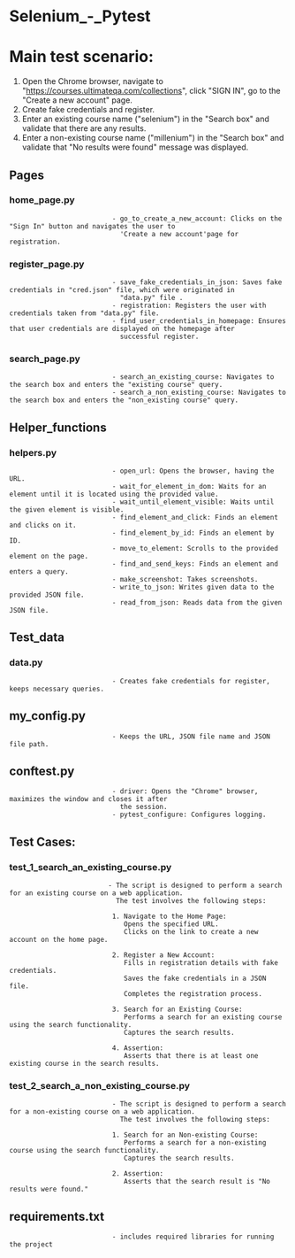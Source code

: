 # Selenium_-_Pytest
# Main test scenario:

1. Open the Chrome browser, navigate to "https://courses.ultimateqa.com/collections", click "SIGN IN", go to the 
   "Create a new account" page.
2. Create fake credentials and register.
3. Enter an existing course name ("selenium") in the "Search box" and validate that there are any results. 
4. Enter a non-existing course name ("millenium") in the "Search box"  and validate that "No results were found" message was displayed. 


## Pages
### home_page.py              
                              - go_to_create_a_new_account: Clicks on the "Sign In" button and navigates the user to 
                                'Create a new account'page for registration.         
### register_page.py          
                              - save_fake_credentials_in_json: Saves fake credentials in "cred.json" file, which were originated in 
                                "data.py" file .
                              - registration: Registers the user with credentials taken from "data.py" file.
                              - find_user_credentials_in_homepage: Ensures that user credentials are displayed on the homepage after
                                successful register.
### search_page.py            
                              - search_an_existing_course: Navigates to the search box and enters the "existing course" query.
                              - search_a_non_existing_course: Navigates to the search box and enters the "non_existing course" query.

## Helper_functions
### helpers.py                
                              - open_url: Opens the browser, having the URL.
                              - wait_for_element_in_dom: Waits for an element until it is located using the provided value.
                              - wait_until_element_visible: Waits until the given element is visible.
                              - find_element_and_click: Finds an element and clicks on it.
                              - find_element_by_id: Finds an element by ID.
                              - move_to_element: Scrolls to the provided element on the page.
                              - find_and_send_keys: Finds an element and enters a query.
                              - make_screenshot: Takes screenshots.
                              - write_to_json: Writes given data to the provided JSON file.
                              - read_from_json: Reads data from the given JSON file.

## Test_data
### data.py
                              - Creates fake credentials for register, keeps necessary queries.

## my_config.py               
                              - Keeps the URL, JSON file name and JSON file path.   

## conftest.py               
                              - driver: Opens the "Chrome" browser, maximizes the window and closes it after
                                the session.
                              - pytest_configure: Configures logging.          
                              
## Test Cases:
### test_1_search_an_existing_course.py
                             - The script is designed to perform a search for an existing course on a web application. 
                               The test involves the following steps:

                              1. Navigate to the Home Page:
                                 Opens the specified URL.
                                 Clicks on the link to create a new account on the home page.

                              2. Register a New Account:
                                 Fills in registration details with fake credentials.
                                 Saves the fake credentials in a JSON file.
                                 Completes the registration process.

                              3. Search for an Existing Course:
                                 Performs a search for an existing course using the search functionality.
                                 Captures the search results.

                              4. Assertion:
                                 Asserts that there is at least one existing course in the search results.

### test_2_search_a_non_existing_course.py
                              - The script is designed to perform a search for a non-existing course on a web application. 
                                The test involves the following steps:

                              1. Search for an Non-existing Course:
                                 Performs a search for a non-existing course using the search functionality.
                                 Captures the search results.

                              2. Assertion:
                                 Asserts that the search result is "No results were found."


## requirements.txt           
                              - includes required libraries for running the project
                                                                                                               

